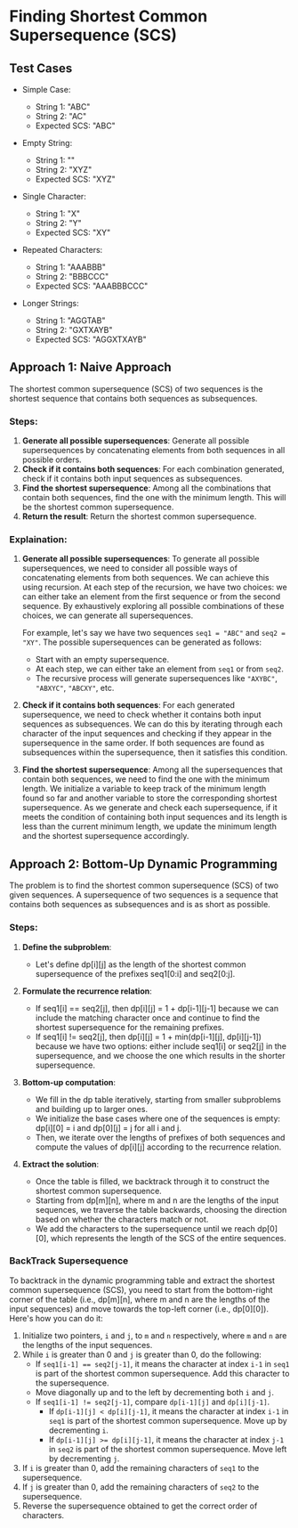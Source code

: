 # Finding Shortest Common Supersequence (SCS)

## Test Cases
- Simple Case:
    - String 1: "ABC"
    - String 2: "AC"
    - Expected SCS: "ABC"

- Empty String:
    - String 1: ""
    - String 2: "XYZ"
    - Expected SCS: "XYZ"

- Single Character:
    - String 1: "X"
    - String 2: "Y"
    - Expected SCS: "XY"

- Repeated Characters:
    - String 1: "AAABBB"
    - String 2: "BBBCCC"
    - Expected SCS: "AAABBBCCC"

- Longer Strings:
    - String 1: "AGGTAB"
    - String 2: "GXTXAYB"
    - Expected SCS: "AGGXTXAYB"

## Approach 1: Naive Approach

The shortest common supersequence (SCS) of two sequences is the shortest sequence that contains both sequences as subsequences. 

### Steps:
1. **Generate all possible supersequences**: Generate all possible supersequences by concatenating elements from both sequences in all possible orders.
2. **Check if it contains both sequences**: For each combination generated, check if it contains both input sequences as subsequences.
3. **Find the shortest supersequence**: Among all the combinations that contain both sequences, find the one with the minimum length. This will be the shortest common supersequence.
4. **Return the result**: Return the shortest common supersequence.

### Explaination:
1. **Generate all possible supersequences**:
   To generate all possible supersequences, we need to consider all possible ways of concatenating elements from both sequences. We can achieve this using recursion. At each step of the recursion, we have two choices: we can either take an element from the first sequence or from the second sequence. By exhaustively exploring all possible combinations of these choices, we can generate all supersequences.

   For example, let's say we have two sequences `seq1 = "ABC"` and `seq2 = "XY"`. The possible supersequences can be generated as follows:
   - Start with an empty supersequence.
   - At each step, we can either take an element from `seq1` or from `seq2`.
   - The recursive process will generate supersequences like `"AXYBC"`, `"ABXYC"`, `"ABCXY"`, etc.

2. **Check if it contains both sequences**:
   For each generated supersequence, we need to check whether it contains both input sequences as subsequences. We can do this by iterating through each character of the input sequences and checking if they appear in the supersequence in the same order. If both sequences are found as subsequences within the supersequence, then it satisfies this condition.

3. **Find the shortest supersequence**:
   Among all the supersequences that contain both sequences, we need to find the one with the minimum length. We initialize a variable to keep track of the minimum length found so far and another variable to store the corresponding shortest supersequence. As we generate and check each supersequence, if it meets the condition of containing both input sequences and its length is less than the current minimum length, we update the minimum length and the shortest supersequence accordingly.

## Approach 2: Bottom-Up Dynamic Programming

The problem is to find the shortest common supersequence (SCS) of two given sequences. A supersequence of two sequences is a sequence that contains both sequences as subsequences and is as short as possible.

### Steps:
1. **Define the subproblem**: 
   - Let's define dp[i][j] as the length of the shortest common supersequence of the prefixes seq1[0:i] and seq2[0:j].

2. **Formulate the recurrence relation**: 
   - If seq1[i] == seq2[j], then dp[i][j] = 1 + dp[i-1][j-1] because we can include the matching character once and continue to find the shortest supersequence for the remaining prefixes.
   - If seq1[i] != seq2[j], then dp[i][j] = 1 + min(dp[i-1][j], dp[i][j-1]) because we have two options: either include seq1[i] or seq2[j] in the supersequence, and we choose the one which results in the shorter supersequence.

3. **Bottom-up computation**: 
   - We fill in the dp table iteratively, starting from smaller subproblems and building up to larger ones.
   - We initialize the base cases where one of the sequences is empty: dp[i][0] = i and dp[0][j] = j for all i and j.
   - Then, we iterate over the lengths of prefixes of both sequences and compute the values of dp[i][j] according to the recurrence relation.

4. **Extract the solution**: 
   - Once the table is filled, we backtrack through it to construct the shortest common supersequence.
   - Starting from dp[m][n], where m and n are the lengths of the input sequences, we traverse the table backwards, choosing the direction based on whether the characters match or not.
   - We add the characters to the supersequence until we reach dp[0][0], which represents the length of the SCS of the entire sequences.

### BackTrack Supersequence
To backtrack in the dynamic programming table and extract the shortest common supersequence (SCS), you need to start from the bottom-right corner of the table (i.e., dp[m][n], where m and n are the lengths of the input sequences) and move towards the top-left corner (i.e., dp[0][0]). Here's how you can do it:

1. Initialize two pointers, `i` and `j`, to `m` and `n` respectively, where `m` and `n` are the lengths of the input sequences.
2. While `i` is greater than 0 and `j` is greater than 0, do the following:
   - If `seq1[i-1] == seq2[j-1]`, it means the character at index `i-1` in `seq1` is part of the shortest common supersequence. Add this character to the supersequence.
   - Move diagonally up and to the left by decrementing both `i` and `j`.
   - If `seq1[i-1] != seq2[j-1]`, compare `dp[i-1][j]` and `dp[i][j-1]`.
     - If `dp[i-1][j] < dp[i][j-1]`, it means the character at index `i-1` in `seq1` is part of the shortest common supersequence. Move up by decrementing `i`.
     - If `dp[i-1][j] >= dp[i][j-1]`, it means the character at index `j-1` in `seq2` is part of the shortest common supersequence. Move left by decrementing `j`.
3. If `i` is greater than 0, add the remaining characters of `seq1` to the supersequence.
4. If `j` is greater than 0, add the remaining characters of `seq2` to the supersequence.
5. Reverse the supersequence obtained to get the correct order of characters.
